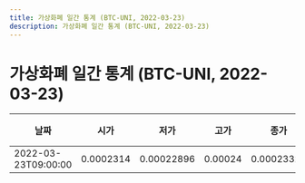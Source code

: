 ```yaml
---
title: 가상화폐 일간 통계 (BTC-UNI, 2022-03-23)
description: 가상화폐 일간 통계 (BTC-UNI, 2022-03-23)
---
```


가상화폐 일간 통계 (BTC-UNI, 2022-03-23)
===

|날짜|시가|저가|고가|종가|비고|
|--|--|--|--|--|--|
|2022-03-23T09:00:00|0.0002314|0.00022896|0.00024|0.00023329|    |
